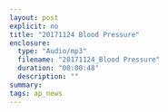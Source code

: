 ```yaml
---
layout: post
explicit: no
title: "20171124 Blood Pressure"
enclosure:
  type: "Audio/mp3"
  filename: "20171124_Blood Pressure"
  duration: "00:00:48"
  description: ""
summary:
tags: ap_news
---
```



